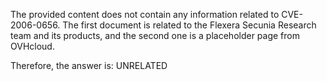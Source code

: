 The provided content does not contain any information related to CVE-2006-0656. The first document is related to the Flexera Secunia Research team and its products, and the second one is a placeholder page from OVHcloud.

Therefore, the answer is: UNRELATED